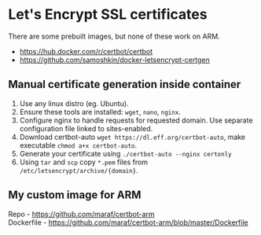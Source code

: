 # Let's Encrypt SSL certificates

There are some prebuilt images, but none of these work on ARM.
- https://hub.docker.com/r/certbot/certbot
- https://github.com/samoshkin/docker-letsencrypt-certgen

## Manual certificate generation inside container

1) Use any linux distro (eg. Ubuntu).
2) Ensure these tools are installed: `wget`, `nano`, `nginx`.
3) Configure nginx to handle requests for requested domain. Use separate configuration file linked to sites-enabled.
4) Download certbot-auto `wget https://dl.eff.org/certbot-auto`, make executable `chmod a+x certbot-auto`.
5) Generate your certificate using `./certbot-auto --nginx certonly`
6) Using `tar` and `scp` copy `*.pem` files from `/etc/letsencrypt/archive/{domain}`.

## My custom image for ARM

Repo - https://github.com/maraf/certbot-arm <br>
Dockerfile - https://github.com/maraf/certbot-arm/blob/master/Dockerfile
